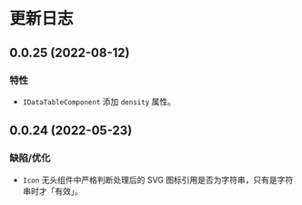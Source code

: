 # 更新日志

## 0.0.25 (2022-08-12)

### 特性

- `IDataTableComponent` 添加 `density` 属性。

## 0.0.24 (2022-05-23)

### 缺陷/优化

- `Icon` 无头组件中严格判断处理后的 SVG 图标引用是否为字符串，只有是字符串时才「有效」。
